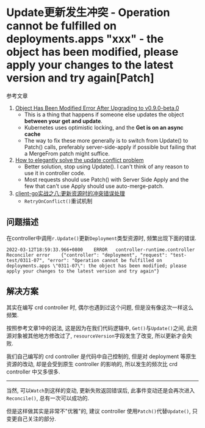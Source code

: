 # Update更新发生冲突 - Operation cannot be fulfilled on deployments.apps "xxx" - the object has been modified, please apply your changes to the latest version and try again[Patch]

参考文章

1. [Object Has Been Modified Error After Upgrading to v0.9.0-beta.0](https://github.com/kubernetes-sigs/controller-runtime/issues/1509)
    - This is a thing that happens if someone else updates the object **between your get and update**. 
    - Kubernetes uses optimistic locking, and the **Get is on an async cache**
    - The way to fix these more generally is to switch from Update() to Patch() calls, preferably server-side-apply if possible but failing that a MergeFrom patch might suffice.
2. [How to elegantly solve the update conflict problem](https://github.com/kubernetes-sigs/controller-runtime/issues/1748)
    - Better solution, stop using Update(). I can't think of any reason to use it in controller code. 
    - Most requests should use Patch() with Server Side Apply and the few that can't use Apply should use auto-merge-patch.
3. [client-go实战之八:更新资源时的冲突错误处理](https://cloud.tencent.com/developer/article/2216030)
    - `RetryOnConflict()`重试机制

## 问题描述

在controller中调用`r.Update()`更新`Deployment`类型资源时, 频繁出现下面的错误.

```log
2022-03-12T18:59:33.966+0800	ERROR	controller-runtime.controller	Reconciler error	{"controller": "deployment", "request": "test-test/0311-07", "error": "Operation cannot be fulfilled on deployments.apps \"0311-07\": the object has been modified; please apply your changes to the latest version and try again"}
```

## 解决方案

其实在编写 crd controller 时, 偶尔也遇到过这个问题, 但是没有像这次一样这么频繁. 

按照参考文章1中的说法, 这是因为在我们代码逻辑中, `Get()`与`Update()`之间, 此资源对象被其他地方修改过了, `resourceVersion`字段发生了改变, 所以更新才会失败.

我们自己编写的 crd controller 是代码中自己控制的, 但是对 deployment 等原生资源的改动, 却是会受到原生 controller 的影响的, 所以发生的频次比 crd controller 中又多很多.

------

当然, 可以`Watch`到这样的变动, 更新失败返回错误后, 此事件变动还是会再次进入`Reconcile()`, 总有一次可以成功的.

但是这样做其实是非常不"优雅"的, 建议 controller 使用`Patch()`代替`Update()`, 只变更自己关注的部分.
